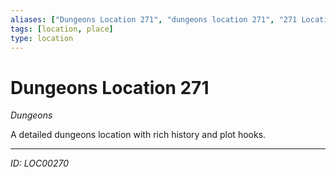 ```yaml
---
aliases: ["Dungeons Location 271", "dungeons location 271", "271 Location Dungeons"]
tags: [location, place]
type: location
---
```


# Dungeons Location 271

*Dungeons*

A detailed dungeons location with rich history and plot hooks.

---
*ID: LOC00270*